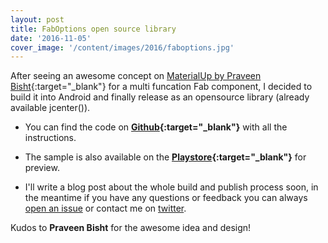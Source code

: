 ```yaml
---
layout: post
title: FabOptions open source library
date: '2016-11-05'
cover_image: '/content/images/2016/faboptions.jpg'
---
```


After seeing an awesome concept on [MaterialUp by Praveen Bisht](https://www.uplabs.com/posts/options-floating-interaction){:target="_blank"} for a multi funcation Fab component, I decided to build it into Android and finally release as an opensource library (already available jcenter()).

- You can find the code on **[Github](https://github.com/JoaquimLey/FabOptions){:target="_blank"}** with all the instructions.

- The sample is also available on the **[Playstore](https://play.google.com/store/apps/details?id=com.joaquimley.faboptions.sample){:target="_blank"}** for preview.

- I'll write a blog post about the whole build and publish process soon, in the meantime if you have any questions or feedback you can always [open an issue](https://github.com/JoaquimLey/FabOptions/issues) or contact me on [twitter](https://twitter.com/JoaquimLey).

Kudos to **Praveen Bisht** for the awesome idea and design!